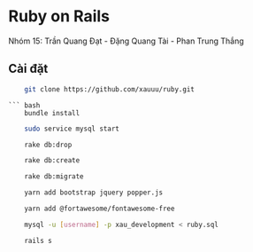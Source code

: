# Ruby on Rails

Nhóm 15: Trần Quang Đạt - Đặng Quang Tài - Phan Trung Thắng

## Cài đặt  
``` bash
    git clone https://github.com/xauuu/ruby.git
```
```
``` bash
    bundle install
```
``` bash
    sudo service mysql start
```
``` bash
    rake db:drop
```
``` bash
    rake db:create
```
``` bash
    rake db:migrate
```
``` bash
    yarn add bootstrap jquery popper.js
```
``` bash
    yarn add @fortawesome/fontawesome-free
```
``` bash
    mysql -u [username] -p xau_development < ruby.sql
```
``` bash
    rails s
```

